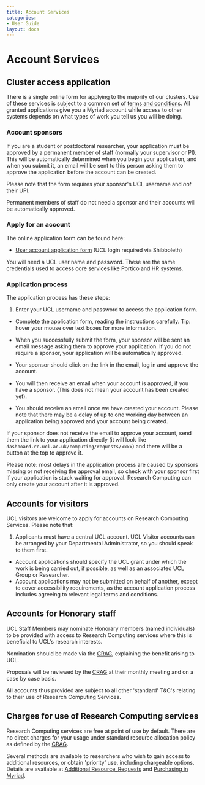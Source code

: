 ```yaml
---
title: Account Services
categories:
- User Guide
layout: docs
---
```


# Account Services

## Cluster access application

There is a single online form for applying to the majority of our clusters.
Use of these services is subject to a common set of
[terms and conditions](Terms_and_Conditions.md).
All granted applications give you a Myriad account while access to other systems
depends on what types of work you tell us you will be doing.

### Account sponsors

If you are a student or postdoctoral researcher, your application must be
approved by a permanent member of staff (normally your supervisor or PI).
This will be automatically determined when you begin your
application, and when you submit it, an email will be sent to this person asking
them to approve the application before the account can be created.

Please note that the form requires your sponsor's UCL username and _not_ their UPI.

Permanent members of staff do not need a sponsor and their accounts will be
automatically approved.

### Apply for an account

The online application form can be found here:

* [User account application form](https://signup.rc.ucl.ac.uk/computing/requests/new)
  (UCL login required via Shibboleth)

You will need a UCL user name and password. These are the same credentials used
to access core services like Portico and HR systems.

### Application process

The application process has these steps:

1. Enter your UCL username and password to access the application form.

* Complete the application form, reading the instructions carefully. Tip: hover
   your mouse over text boxes for more information.

* When you successfully submit the form, your sponsor will be sent an email message
   asking them to approve your application. If you do not require a sponsor,
   your application will be automatically approved.

* Your sponsor should click on the link in the email, log in and approve the account.

* You will then receive an email when your account is approved, if you have a
   sponsor. (This does not mean your account has been created yet).

* You should receive an email once we have created your account. Please note
   that there may be a delay of up to one working day between an application
   being approved and your account being created.

If your sponsor does not receive the email to approve your account, send them
the link to your application directly (it will look like
`dashboard.rc.ucl.ac.uk/computing/requests/xxxx`) and there will be a button at
the top to approve it.

Please note: most delays in the application process are caused by sponsors
missing or not receiving the approval email, so check with your sponsor first if
your application is stuck waiting for approval. Research Computing can only
create your account after it is approved.

## Accounts for visitors

UCL visitors are welcome to apply for accounts on Research Computing Services.
Please note that:

1. Applicants must have a central UCL account. UCL Visitor accounts can be
   arranged by your Departmental Administrator, so you should speak to them
   first.
* Account applications should specify the UCL grant under which the work is
   being carried out, if possible, as well as an associated UCL Group or
   Researcher.
* Account applications may not be submitted on behalf of another, except to
   cover accessibility requirements, as the account application process includes
   agreeing to relevant legal terms and conditions.

## Accounts for Honorary staff

UCL Staff Members may nominate Honorary members (named individuals) to be
provided with access to Research Computing services where this is beneficial to
UCL's research interests.

Nomination should be made via the
[CRAG](http://www.ucl.ac.uk/isd/about/governance/research-it/crag), explaining
the benefit arising to UCL.

Proposals will be reviewed by the
[CRAG](http://www.ucl.ac.uk/isd/about/governance/research-it/crag) at their
monthly meeting and on a case by case basis.

All accounts thus provided are subject to all other 'standard' T&C's relating to
their use of Research Computing Services.

## Charges for use of Research Computing services

Research Computing services are free at point of use by default. There are no
direct charges for your usage under standard resource allocation policy as
defined by the
[CRAG](http://www.ucl.ac.uk/isd/about/governance/research-it/crag).

Several methods are available to researchers who wish to gain access to
additional resources, or obtain 'priority' use, including chargeable options.
Details are available at
[Additional Resource_Requests](Additional_Resource_Requests.md)
and [Purchasing in Myriad](Paid-For_Resources/Purchasing_in_Myriad.md).

